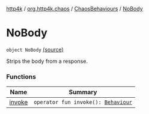 [http4k](../../../index.md) / [org.http4k.chaos](../../index.md) / [ChaosBehaviours](../index.md) / [NoBody](./index.md)

# NoBody

`object NoBody` [(source)](https://github.com/http4k/http4k/blob/master/http4k-testing-chaos/src/main/kotlin/org/http4k/chaos/ChaosBehaviours.kt#L89)

Strips the body from a response.

### Functions

| Name | Summary |
|---|---|
| [invoke](invoke.md) | `operator fun invoke(): `[`Behaviour`](../../-behaviour.md) |
